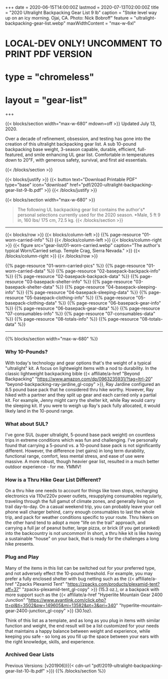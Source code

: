 +++
date = 2020-06-15T14:00:00Z
lastmod = 2020-07-13T02:00:00Z
title = "2020 Ultralight Backpacking Gear List 9 lb"
caption = "Stoke level way up on an icy morning. Ojai, CA. Photo: Nick Bobroff"
feature = "ultralight-backpacking-gear-list.webp"
maxWidthContent = "max-w-6xl"

# LOCAL-DEV ONLY! UNCOMMENT TO PRINT PDF VERSION
# type = "chromeless"
# layout = "gear-list"
+++

{{< blocks/section width="max-w-680" mdown=off >}}
<time class="text-raven-700" datetime="2020-07-13T02:00:00Z">Updated July 13, 2020.</time>

<p class="lead mt-0">Over a decade of refinement, obsession, and testing has gone into the creation of this ultralight backpacking gear list. A sub 10-pound backpacking base weight, 3-season capable, durable, efficient, full-featured, and smile enhancing UL gear list. Comfortable in temperatures down to 20&#8457;, with generous safety, survival, and first aid essentials.</p>
{{< /blocks/section >}}

{{< blocks/justify >}}
{{< button text="Download Printable PDF" type="base" icon="download" href="pdf/2020-ultralight-backpacking-gear-list-9-lb.pdf" >}}
{{< /blocks/justify >}}

{{< blocks/section width="max-w-680" >}}
> The following UL backpacking gear list contains the author's* personal selections currently used for the 2020 season. *Male, 5 ft 9 in, 160 lbs/ 175 cm, 72.5 kg.
{{< /blocks/section >}}

* * *

{{< blocks/row >}}
{{< blocks/column-left >}}
{{% page-resource "01-worn-carried-info" %}}
{{< /blocks/column-left >}}
{{< blocks/column-right >}}
{{< figure src="gear-list/01-worn-carried.webp" caption="The author's typical Worn/Carried setup. Temple Crag, Sierra Nevada." >}}
{{< /blocks/column-right >}}
{{< /blocks/row >}}

{{% page-resource "01-worn-carried-pics" %}}
{{% page-resource "01-worn-carried-data" %}}
{{% page-resource "02-basepack-backpack-info" %}}
{{% page-resource "02-basepack-backpack-data" %}}
{{% page-resource "03-basepack-shelter-info" %}}
{{% page-resource "03-basepack-shelter-data" %}}
{{% page-resource "04-basepack-sleeping-info" %}}
{{% page-resource "04-basepack-sleeping-data" %}}
{{% page-resource "05-basepack-clothing-info" %}}
{{% page-resource "05-basepack-clothing-data" %}}
{{% page-resource "06-basepack-gear-info" %}}
{{% page-resource "06-basepack-gear-data" %}}
{{% page-resource "07-consumables-info" %}}
{{% page-resource "07-consumables-data" %}}
{{% page-resource "08-totals-info" %}}
{{% page-resource "08-totals-data" %}}

* * *

{{% blocks/section width="max-w-680" %}}
### Why 10-Pounds?

With today's technology and gear options that's the weight of a typical "ultralight" kit. A focus on lightweight items with a nod to durability. In the classic lightweight backpacking bible {{< affiliate/a-href "Beyond Backpacking" "https://www.amazon.com/dp/0963235931/?tag=ltrl-20" "beyond-backpacking-ray-jardine_gl-copy" >}}, Ray Jardine configured an 8.5 pound base pack that he considered thru hike worthy. However, Ray hiked with a partner and they split up gear and each carried only a partial kit. For example, Jenny might carry the shelter kit, while Ray would carry the sleeping kit. If you were to weigh up Ray's pack fully allocated, it would likely land in the 10-pound range.

### What about SUL?

I've gone SUL (super ultralight, 5-pound base pack weight) on countless trips in extreme conditions which was fun and challenging. I've personally found that carrying a 5-pound vs. a 10-pound base pack is not significantly different. However, the difference (net gains) in long term durability, functional range, comfort, less mental stress, and ease of use were massive. A more robust, though heavier gear list, resulted in a much better outdoor experience - for me. YMMV!

### How is a Thru Hike Gear List Different?

On a thru hike one needs to account for things like town stops, recharging electronics via 110v/220v power outlets, resupplying consumables regularly, traveling through the full gamut of climate zones, and generally living on trail day-to-day. On a casual weekend trip, you can probably leave your cell phone wall charger behind, carry enough consumables to last the whole trip, and pack for weather conditions specific to your route. Thru hikers on the other hand tend to adopt a more "life on the trail" approach, and carrying a full jar of peanut butter, large pizza, or brick (if you get pranked) into the backcountry is not uncommon! In short, a thru hike kit is like having a sustainable "house" on your back, that is ready for the challenges a long hike presents.

### Plug and Play

Many of the items in this list can be switched out for your preferred type, and not adversely effect the 10-pound threshold. For example, you may prefer a fully enclosed shelter with bug netting such as the {{< affiliate/a-href "Zpacks Plexamid Tent" "https://zpacks.com/products/plexamid-tent?aff=37" "zpacks-plexamid-tent_gl-copy" >}} (15.3 oz.), or a backpack with more support such as the {{< affiliate/a-href "Hyperlite Mountain Gear 2400 Junction" "https://www.avantlink.com/click.php?tt=pl&ti=3502&pw=149605&mi=13582&pt=3&pri=340" "hyperlite-mountain-gear-2400-junction_gl-copy" >}} (30.1oz).

Think of this list as a template, and as long as you plug in items with similar function and weight, the end result will be a list customized for your needs that maintains a happy balance between weight and experience, while keeping you safe - so long as you fill up the space between your ears with the right knowledge, skills, and experience.

### Archived Gear Lists

Previous Versions: [v201906]({{< cdn-url "pdf/2019-ultralight-backpacking-gear-list-10-lb.pdf" >}})
{{% /blocks/section %}}
